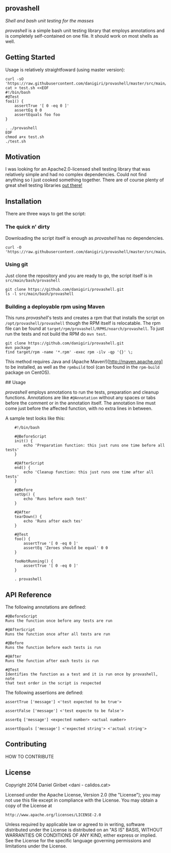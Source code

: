 ## provashell

_Shell and bash unit testing for the masses_

_provashell_ is a simple bash unit testing library that employs annotations and
is completely self-contained on one file. It should work on most shells as well.


## Getting Started

Usage is relatively straightfoward (using master version):

```Shell
curl -sO 'https://raw.githubusercontent.com/danigiri/provashell/master/src/main/bash/provashell'
cat > test.sh <<EOF
#!/bin/bash
#@Test
foo1() {
    assertTrue '[ 0 -eq 0 ]'
    assertEq 0 0
    assertEquals foo foo
}

. ./provashell
EOF
chmod a+x test.sh
./test.sh
```


## Motivation

I was looking for an Apache2.0-licensed shell testing library that was 
relatively simple and had no complex dependencies. Could not find anything so I 
just cooked something together. There are of course plenty of great shell 
testing libraries [out there!](http://stackoverflow.com/questions/1339416/unit-testing-bash-scripts)


## Installation

There are three ways to get the script:

### The quick n' dirty

Downloading the script itself is enough as _provashell_ has no dependencies.
```Shell
curl -O 'https://raw.githubusercontent.com/danigiri/provashell/master/src/main/bash/provashell'
```

### Using git

Just clone the repository and you are ready to go, the script itself is in
`src/main/bash/provashell`

```Shell
git clone https://github.com/danigiri/provashell.git
ls -l src/main/bash/provashell
```

### Building a deployable rpm using Maven

This runs _provashell_'s tests and creates a rpm that that installs the script 
on `/opt/provashell/provashell` though the RPM itself is relocatable. The rpm
file can be found at `target/rpm/provashell/RPMS/noarch/provashell`. 
To just run the tests and not build the RPM do `mvn test`.

```Shell
git clone https://github.com/danigiri/provashell.git
mvn package
find target/rpm -name '*.rpm' -exec rpm -ilv -qp '{}' \;
```
This method requires Java and (Apache Maven!)[http://maven.apache.org] to be 
installed, as well as the `rpmbuild` tool (can be found in the `rpm-build` 
package on CentOS).


## Usage

_provashell_ employs annotations to run the tests, preparation and cleanup 
functions. Annotations are like `#@Annotation` without any spaces or tabs before 
the comment or in the annotation itself. The annotation line must come just
before the affected function, with no extra lines in between.

A sample test looks like this:

```Shell
	#!/bin/bash

	#@BeforeScript
	init() {
		echo 'Preparation function: this just runs one time before all tests'
	}

	#@AfterScript
	end() {
		echo 'Cleanup function: this just runs one time after all tests'
	}

	#@Before
	setUp() {
		echo 'Runs before each test'
	}

	#@After
	tearDown() {
		echo 'Runs after each tes'
	}

	#@Test
	foo() {
		assertTrue '[ 0 -eq 0 ]'
		assertEq 'Zeroes should be equal' 0 0
	}

	fooNotRunning() {
		assertTrue '[ 0 -eq 0 ]'
	}

	. provashell
``` 


## API Reference

The following annotations are defined:

	#@BeforeScript
	Runs the function once before any tests are run
	
	#@AfterScript
	Runs the function once after all tests are run
	
	#@Before
	Runs the function before each tests is run
	
	#@After
	Runs the function after each tests is run
	 
	#@Test
	Identifies the function as a test and it is run once by provashell, note 
	that test order in the script is respected 	

The following assertions are defined:

	assertTrue ['message'] <'test expected to be true'>
	
	assertFalse ['message'] <'test expecte to be false'>
	
	asserEq ['message'] <expected number> <actual number>
	
	assertEquals ['message'] <'expected string'> <'actual string'>
	

## Contributing

HOW TO CONTRIBUTE

## License

Copyright 2014 Daniel Giribet <dani - calidos.cat>

Licensed under the Apache License, Version 2.0 (the "License");
you may not use this file except in compliance with the License.
You may obtain a copy of the License at

	http://www.apache.org/licenses/LICENSE-2.0

Unless required by applicable law or agreed to in writing, software
distributed under the License is distributed on an "AS IS" BASIS,
WITHOUT WARRANTIES OR CONDITIONS OF ANY KIND, either express or implied.
See the License for the specific language governing permissions and
limitations under the License.
